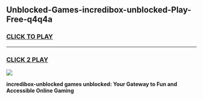 
## Unblocked-Games-incredibox-unblocked-Play-Free-q4q4a
<h3>
<a href="https://premium76.site?title=incredibox-unblocked&ref=10A">CLICK TO PLAY</a></h3>
<hr>

<h3>
<a href="https://premium76.site?title=incredibox-unblocked&ref=10A">CLICK 2 PLAY</a>
  
</h3>

<a href="https://premium76.site?title=incredibox-unblocked&ref=10A"><img src="https://clearcache.store/games.png"></a>


**incredibox-unblocked games unblocked: Your Gateway to Fun and Accessible Online Gaming**
